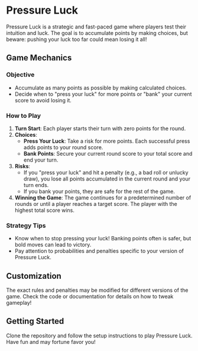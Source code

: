 # Pressure Luck

Pressure Luck is a strategic and fast-paced game where players test their intuition and luck. The goal is to accumulate points by making choices, but beware: pushing your luck too far could mean losing it all!

## Game Mechanics

### Objective
- Accumulate as many points as possible by making calculated choices.
- Decide when to "press your luck" for more points or "bank" your current score to avoid losing it.

### How to Play
1. **Turn Start**: Each player starts their turn with zero points for the round.
2. **Choices**:
    - **Press Your Luck**: Take a risk for more points. Each successful press adds points to your round score.
    - **Bank Points**: Secure your current round score to your total score and end your turn.
3. **Risks**:
    - If you "press your luck" and hit a penalty (e.g., a bad roll or unlucky draw), you lose all points accumulated in the current round and your turn ends.
    - If you bank your points, they are safe for the rest of the game.
4. **Winning the Game**: The game continues for a predetermined number of rounds or until a player reaches a target score. The player with the highest total score wins.

### Strategy Tips
- Know when to stop pressing your luck! Banking points often is safer, but bold moves can lead to victory.
- Pay attention to probabilities and penalties specific to your version of Pressure Luck.

## Customization
The exact rules and penalties may be modified for different versions of the game. Check the code or documentation for details on how to tweak gameplay!

## Getting Started
Clone the repository and follow the setup instructions to play Pressure Luck. Have fun and may fortune favor you!
